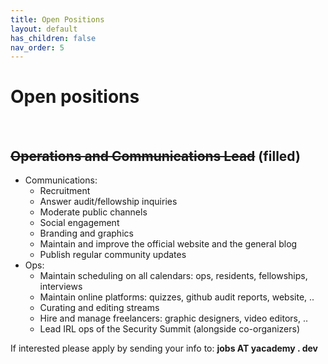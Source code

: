 ```yaml
---
title: Open Positions
layout: default
has_children: false
nav_order: 5
---
```


# Open positions

<br>

## ~~Operations and Communications Lead~~ (filled)


- Communications:
    - Recruitment
    - Answer audit/fellowship inquiries
    - Moderate public channels
    - Social engagement
    - Branding and graphics 
    - Maintain and improve the official website and the general blog
    - Publish regular community updates
- Ops:
    - Maintain scheduling on all calendars: ops, residents, fellowships, interviews
    - Maintain online platforms: quizzes, github audit reports, website, ..
    - Curating and editing streams
    - Hire and manage freelancers: graphic designers, video editors, .. 
    - Lead IRL ops of the Security Summit (alongside co-organizers)


If interested please apply by sending your info to: **jobs AT yacademy . dev**
